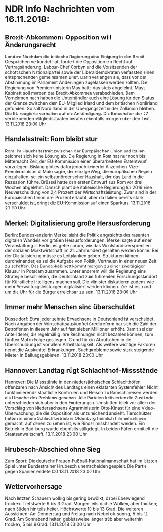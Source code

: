 # NDR Info Nachrichten vom 16.11.2018:


## Brexit-Abkommen: Opposition will Änderungsrecht
London: Nachdem die britische Regierung eine Einigung in den Brexit-Gesprächen verkündet hat, fordert die Opposition ein Recht auf Vertragsänderung. Labour-Chef Corbyn und die Vorsitzenden der schottischen Nationalpartei sowie der Liberaldemokraten verfassten einen entsprechenden gemeinsamen Brief. Darin verlangen sie, dass vor der Abstimmung im Parlament Änderungen zugelassen werden sollten. Die Regierung von Premierministerin May hatte das stets abgelehnt. Mays Kabinett soll morgen das Brexit-Abkommen verabschieden. Dem Vernehmen nach haben die Unterhändler auch eine Lösung für den Status der Grenze zwischen dem EU-Mitglied Irland und dem britischen Nordirland gefunden. So soll Nordirland in der Übergangszeit in der Zollunion bleiben. Die EU reagierte verhalten auf die Ankündigung. Die Botschafter der 27 verbleibenden Mitgliedsstaaten beraten ebenfalls morgen über den Text. 13.11.2018 23:00 Uhr 

## Handelsstreit: Rom bleibt stur
Rom: Im Haushaltsstreit zwischen der Europäischen Union und Italien zeichnet sich keine Lösung ab. Die Regierung in Rom hat nur noch bis Mitternacht Zeit, der EU-Kommission einen überarbeiteten  Etatentwurf vorzulegen. Bislang gibt es dafür jedoch keinerlei Anzeichen. Vize-Premierminister di Maio sagte, der einzige Weg, die europäischen Regeln einzuhalten, sei ein selbstmörderischer Haushalt, der das Land in die Rezession führte. Brüssel hatte den ersten Entwurf aus Rom vor drei Wochen abgelehnt. Danach plant die italienische Regierung für 2019 eine Neuverschuldung von 2,4 Prozent der Wirtschaftsleistung. Zwar sind in der Europäischen Union drei Prozent erlaubt, aber da Italien bereits stark verschuldet ist, dringt die EU-Kommission auf einen Sparkurs. 13.11.2018 23:00 Uhr 

## Merkel: Digitalisierung große Herausforderung
Berlin: Bundeskanzlerin Merkel sieht die Politik angesichts des rasanten digitalen Wandels vor großen Herausforderungen. Merkel sagte auf einer Veranstaltung in Berlin, es gehe darum, wie das Wohlstandsversprechen der sozialen Marktwirtschaft im 21. Jahrhundert gehalten werden könne. Bei der Digitalisierung müsse es Leitplanken geben. Strukturen kämen durcheinander, es sei die Aufgabe von Politik, Vertrauen in einer neuen Zeit zu schaffen. Das Bundeskabinett kommt morgen zu einer zweitägigen Klausur in Potsdam zusammen. Unter anderem will die Regierung eine Strategie beschließen, die Deutschland zum führenden Forschungsstandort für Künstliche Intelligenz machen soll. Die Minister diskutieren zudem, wie mehr Verwaltungsleistungen digitalisiert werden können. Ziel ist es, rund um die Uhr für die Bürger erreichbar zu sein. 13.11.2018 23:00 Uhr 

## Immer mehr Menschen sind überschuldet
Düsseldorf: Etwa jeder zehnte Erwachsene in Deutschland ist verschuldet. Nach Angaben der Wirtschaftsauskunftei Creditreform hat sich die Zahl der Betroffenen in diesem Jahr auf fast sieben Millionen erhöht. Damit sei der Anteil derer, die regelmäßig ihre Rechnungen nicht bezahlen können, zum fünften Mal in Folge gestiegen. Grund für ein Abrutschen in die Überschuldung ist vor allem Arbeitslosigkeit. Als weitere wichtige Faktoren nennt die Auskunftei Erkrankungen, Suchtprobleme sowie stark steigende Mieten in Ballungsgebieten. 13.11.2018 23:00 Uhr 

## Hannover: Landtag rügt Schlachthof-Missstände
Hannover: Die Missstände in den niedersächsischen Schlachthöfen offenbaren nach Ansicht des Landtags einen eklatanten Systemfehler. Nicht funktionierende staatliche Kontrollen und Fleisch zu Ramschpreisen werden als Ursache des Problems gesehen. Alle Parteien kritisierten die Zustände, unterschieden sich aber in den Forderungen. Umstritten blieb vor allem der Vorschlag von Niedersachsens Agrarministerin Otte-Kinast für eine Video-Überwachung, die die Opposition als unzureichend ansieht. Tierschützer hatten in einem Schlachtbetrieb in Oldenburg heimlich Filmaufnahmen gemacht, auf denen zu sehen ist, wie Rinder misshandelt werden. Ein Betrieb in Bad Iburg wurde ebenfalls stillgelegt. In beiden Fällen ermittelt die Staatsanwaltschaft. 13.11.2018 23:00 Uhr 

## Hrubesch-Abschied ohne Sieg
Zum Sport: Die deutsche Frauen-Fußball-Nationalmannschaft hat im letzten Spiel unter Bundestrainer Hrubesch unentscheiden gespielt. Die Partie gegen Spanien endete 0:0 13.11.2018 23:00 Uhr 

## Wettervorhersage
Nach letzten Schauern wolkig bis gering bewölkt, dabei überwiegend trocken. Tiefstwerte 9 bis 3 Grad. Morgen teils dichte Wolken, aber trocken; nach Süden hin teils heiter. Höchstwerte 10 bis 13 Grad. Die weiteren Aussichten: Am Donnerstag und Freitag nach Nebel oft sonnig, 8 bis 12 Grad. Am Sonnabend heiter, gebietsweise länger trüb aber weiterhin trocken, 5 bis 9 Grad. 13.11.2018 23:00 Uhr 
